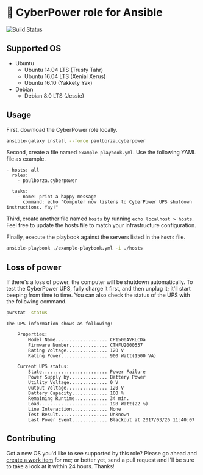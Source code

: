 # &#128267; CyberPower role for Ansible

[![Build Status](https://img.shields.io/travis/paulborza/cyberpower-ansible-role/master.svg?style=flat)](https://travis-ci.org/paulborza/cyberpower-ansible-role)

## Supported OS

- Ubuntu
  - Ubuntu 14.04 LTS (Trusty Tahr)
  - Ubuntu 16.04 LTS (Xenial Xerus)
  - Ubuntu 16.10 (Yakkety Yak)
- Debian
  - Debian 8.0 LTS (Jessie)

## Usage

First, download the CyberPower role locally.

```bash
ansible-galaxy install --force paulborza.cyberpower
```

Second, create a file named `example-playbook.yml`. Use the following YAML file as example.

```
- hosts: all
  roles:
    - paulborza.cyberpower

  tasks:
    - name: print a happy message
      command: echo "Computer now listens to CyberPower UPS shutdown instructions. Yay!"
```

Third, create another file named `hosts` by running `echo localhost > hosts`. Feel free to update the hosts file to match your infrastructure configuration.

Finally, execute the playbook against the servers listed in the `hosts` file.

```bash
ansible-playbook ./example-playbook.yml -i ./hosts
```

## Loss of power

If there's a loss of power, the computer will be shutdown automatically.
To test the CyberPower UPS, fully charge it first, and then unplug it; it'll start beeping from time to time. You can also check the status of the UPS with the following command.

```bash
pwrstat -status
```

```
The UPS information shows as following:

	Properties:
		Model Name................... CP1500AVRLCDa
		Firmware Number.............. CTHFU2000557
		Rating Voltage............... 120 V
		Rating Power................. 900 Watt(1500 VA)

	Current UPS status:
		State........................ Power Failure
		Power Supply by.............. Battery Power
		Utility Voltage.............. 0 V
		Output Voltage............... 120 V
		Battery Capacity............. 100 %
		Remaining Runtime............ 34 min.
		Load......................... 198 Watt(22 %)
		Line Interaction............. None
		Test Result.................. Unknown
		Last Power Event............. Blackout at 2017/03/26 11:40:07
```

## Contributing

Got a new OS you'd like to see supported by this role?
Please go ahead and [create a work item](https://github.com/paulborza/cyberpower-ansible-role/issues/new) for me; or better yet, send a pull request and I'll be sure to take a look at it within 24 hours. Thanks!
